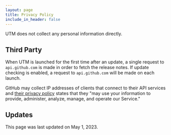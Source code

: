```yaml
---
layout: page
title: Privacy Policy
include_in_header: false
---
```


UTM does not collect any personal information directly.

## Third Party
When UTM is launched for the first time after an update, a single request to `api.github.com` is made in order to fetch the release notes. If update checking is enabled, a request to `api.github.com` will be made on each launch.

GitHub may collect IP addresses of clients that connect to their API services and [their privacy policy][1] states that they "may use your information to provide, administer, analyze, manage, and operate our Service."

## Updates
This page was last updated on May 1, 2023.

[1]: https://docs.github.com/en/site-policy/privacy-policies/github-privacy-statement#how-github-uses-your-information

